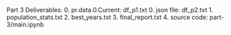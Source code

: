 Part 3 Deliverables:
    0. pr.data.0.Current: df_p1.txt
    0. json file: df_p2.txt
    1. population_stats.txt
    2. best_years.txt
    3. final_report.txt
    4. source code: part-3/main.ipynb